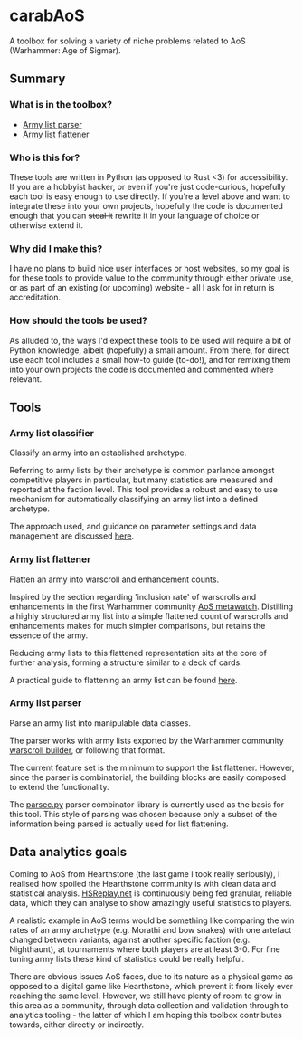 # carabAoS

A toolbox for solving a variety of niche problems related to AoS (Warhammer: Age of Sigmar).

## Summary

### What is in the toolbox?

- [Army list parser](#army-list-parser)
- [Army list flattener](#army-list-flattener)

### Who is this for?

These tools are written in Python (as opposed to Rust <3) for accessibility. If you are a hobbyist hacker, or even if you're just code-curious, hopefully each tool is easy enough to use directly. If you're a level above and want to integrate these into your own projects, hopefully the code is documented enough that you can ~~steal it~~ rewrite it in your language of choice or otherwise extend it.

### Why did I make this?

I have no plans to build nice user interfaces or host websites, so my goal is for these tools to provide value to the community through either private use, or as part of an existing (or upcoming) website - all I ask for in return is accreditation.

### How should the tools be used?

As alluded to, the ways I'd expect these tools to be used will require a bit of Python knowledge, albeit (hopefully) a small amount. From there, for direct use each tool includes a small how-to guide (to-do!), and for remixing them into your own projects the code is documented and commented where relevant.


## Tools

### Army list classifier

Classify an army into an established archetype.

Referring to army lists by their archetype is common parlance amongst competitive players in particular, but many statistics are measured and reported at the faction level. This tool provides a robust and easy to use mechanism for automatically classifying an army list into a defined archetype.

The approach used, and guidance on parameter settings and data management are discussed [here](/doc/classification.md).

### Army list flattener

Flatten an army into warscroll and enhancement counts.

Inspired by the section regarding 'inclusion rate' of warscrolls and enhancements in the first Warhammer community [AoS metawatch](https://www.warhammer-community.com/2022/09/29/metawatch-how-the-warhammer-age-of-sigmar-team-uses-tournament-data-to-balance-the-game/). Distilling a highly structured army list into a simple flattened count of warscrolls and enhancements makes for much simpler comparisons, but retains the essence of the army.

Reducing army lists to this flattened representation sits at the core of further analysis, forming a structure similar to a deck of cards.

A practical guide to flattening an army list can be found [here](/doc/how_to_flatten.md).

### Army list parser

Parse an army list into manipulable data classes. 

The parser works with army lists exported by the Warhammer community [warscroll builder](https://www.warhammer-community.com/warscroll-builder/), or following that format. 

The current feature set is the minimum to support the list flattener. However, since the parser is combinatorial, the building blocks are easily composed to extend the functionality.

The [parsec.py](https://github.com/sighingnow/parsec.py) parser combinator library is currently used as the basis for this tool. This style of parsing was chosen because only a subset of the information being parsed is actually used for list flattening.


## Data analytics goals

Coming to AoS from Hearthstone (the last game I took really seriously), I realised how spoiled the Hearthstone community is with clean data and statistical analysis. [HSReplay.net](https://hsreplay.net/) is continuously being fed granular, reliable data, which they can analyse to show amazingly useful statistics to players.

A realistic example in AoS terms would be something like comparing the win rates of an army archetype (e.g. Morathi and bow snakes) with one artefact changed between variants, against another specific faction (e.g. Nighthaunt), at tournaments where both players are at least 3-0. For fine tuning army lists these kind of statistics could be really helpful.

There are obvious issues AoS faces, due to its nature as a physical game as opposed to a digital game like Hearthstone, which prevent it from likely ever reaching the same level. However, we still have plenty of room to grow in this area as a community, through data collection and validation through to analytics tooling - the latter of which I am hoping this toolbox contributes towards, either directly or indirectly.